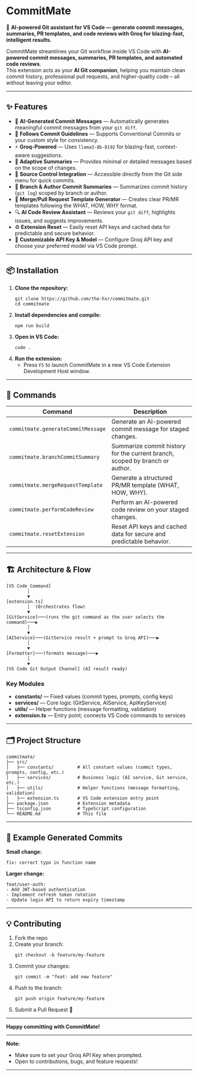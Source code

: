# CommitMate

🚀 **AI-powered Git assistant for VS Code — generate commit messages, summaries, PR templates, and code reviews with Groq for blazing-fast, intelligent results.**

CommitMate streamlines your Git workflow inside VS Code with **AI-powered commit messages, summaries, PR templates, and automated code reviews**.  
This extension acts as your **AI Git companion**, helping you maintain clean commit history, professional pull requests, and higher-quality code – all without leaving your editor.

***

## ✨ Features

- 🧠 **AI-Generated Commit Messages** — Automatically generates meaningful commit messages from your `git diff`.
- 📏 **Follows Commit Guidelines** — Supports Conventional Commits or your custom style for consistency.
- ⚡ **Groq-Powered** — Uses `llama3-8b-8192` for blazing-fast, context-aware suggestions.
- 🎯 **Adaptive Summaries** — Provides minimal or detailed messages based on the scope of changes.
- 📂 **Source Control Integration** — Accessible directly from the Git side menu for quick commits.
- 📜 **Branch & Author Commit Summaries** — Summarizes commit history (`git log`) scoped by branch or author.
- 📝 **Merge/Pull Request Template Generator** — Creates clear PR/MR templates following the WHAT, HOW, WHY format.
- 🔍 **AI Code Review Assistant** — Reviews your `git diff`, highlights issues, and suggests improvements.
- ♻️ **Extension Reset** — Easily reset API keys and cached data for predictable and secure behavior.
- 🔑 **Customizable API Key & Model** — Configure Groq API key and choose your preferred model via VS Code prompt.

***

## 📦 Installation

1. **Clone the repository:**
   ```shell
   git clone https://github.com/the-hsr/commitmate.git
   cd commitmate
   ```
2. **Install dependencies and compile:**
   ```shell
   npm run build
   ```
3. **Open in VS Code:**
   ```shell
   code .
   ```
4. **Run the extension:**
   - Press `F5` to launch CommitMate in a new VS Code Extension Development Host window.

***

## 🧩 Commands

| Command                                  | Description                                                                 |
|------------------------------------------|-----------------------------------------------------------------------------|
| `commitmate.generateCommitMessage`       | Generate an AI-powered commit message for staged changes.                   |
| `commitmate.branchCommitSummary`         | Summarize commit history for the current branch, scoped by branch or author.|
| `commitmate.mergeRequestTemplate`        | Generate a structured PR/MR template (WHAT, HOW, WHY).                      |
| `commitmate.performCodeReview`           | Perform an AI-powered code review on your staged changes.                   |
| `commitmate.resetExtension`              | Reset API keys and cached data for secure and predictable behavior.         |

***

## 🏗 Architecture & Flow

```plaintext
[VS Code Command]
        │
        ▼
[extension.ts]
        │  (Orchestrates flow)
        ▼
[GitService]───(runs the git command as the user selects the command)───▶
        │
        ▼
[AIService]───(GitService result + prompt to Groq API)───▶
        │
        ▼
[Formatter]───(formats message)───▶
        │
        ▼
[VS Code Git Output Channel] (AI result ready)
```

### Key Modules

- **constants/** — Fixed values (commit types, prompts, config keys)
- **services/** — Core logic (GitService, AIService, ApiKeyService)
- **utils/** — Helper functions (message formatting, validation)
- **extension.ts** — Entry point; connects VS Code commands to services

***

## 🗂 Project Structure

```
commitmate/
├── src/
│   ├── constants/         # All constant values (commit types, prompts, config, etc.)
│   ├── services/          # Business logic (AI service, Git service, etc.)
│   ├── utils/             # Helper functions (message formatting, validation)
│   ├── extension.ts       # VS Code extension entry point
├── package.json           # Extension metadata
├── tsconfig.json          # TypeScript configuration
└── README.md              # This file
```

***

## 📜 Example Generated Commits

**Small change:**
```
fix: correct typo in function name
```

**Larger change:**
```
feat/user-auth:
- Add JWT-based authentication
- Implement refresh token rotation
- Update login API to return expiry timestamp
```

***

## 💡 Contributing

1. Fork the repo
2. Create your branch:  
   ```shell
   git checkout -b feature/my-feature
   ```
3. Commit your changes:  
   ```shell
   git commit -m "feat: add new feature"
   ```
4. Push to the branch:  
   ```shell
   git push origin feature/my-feature
   ```
5. Submit a Pull Request 🎉

***

**Happy committing with CommitMate!**

***

**Note:**  
- Make sure to set your Groq API Key when prompted.
- Open to contributions, bugs, and feature requests!

***
